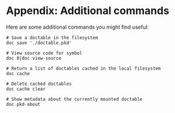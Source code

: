 # Appendix: Additional commands

Here are some additional commands you might find useful:

```nushell
# Save a doctable in the filesystem
doc save './doctable.pkd'

# View source code for symbol
doc 0|doc view-source

# Return a list of doctables cached in the local filesystem
doc cache

# Delete cached doctables
doc cache clear

# Show metadata about the currently mounted doctable
doc pkd-about
```
